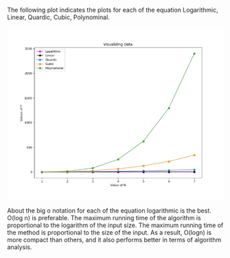 The following plot indicates the plots for each of the equation Logarithmic, Linear, Quardic, Cubic, Polynominal. 

![Test Image 1](https://github.com/fariha123/IM-assignments/blob/main/Assignment1/figure.jpg?raw=true)

About the big o notation for each of the equation logarithmic is the best. O(log n) is preferable. The maximum running time of the algorithm is proportional to the logarithm of the input size. The maximum running time of the method is proportional to the size of the input. As a result, O(logn) is more compact than others, and it also performs better in terms of algorithm analysis.
